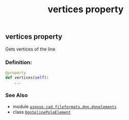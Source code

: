 ﻿---
title: vertices property
second_title: Aspose.CAD for Python via .NET API References
description: 
type: docs
weight: 60
url: /aspose.cad.fileformats.dgn.dgnelements/dgnsplinepoleelement/vertices/
is_root: false
---

## vertices property


Gets vertices of the line
### Definition:
```python
@property
def vertices(self):
    ...
```

### See Also
* module [`aspose.cad.fileformats.dgn.dgnelements`](../../)
* class [`DgnSplinePoleElement`](/cad/python-net/aspose.cad.fileformats.dgn.dgnelements/dgnsplinepoleelement)
